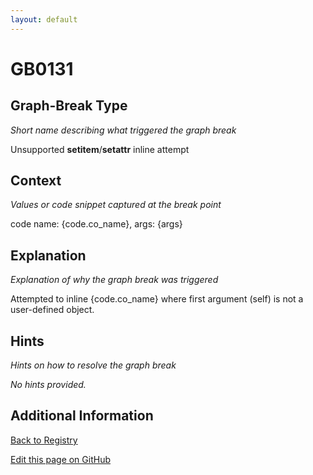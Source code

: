 ```yaml
---
layout: default
---
```

# GB0131

## Graph-Break Type
*Short name describing what triggered the graph break*

Unsupported __setitem__/__setattr__ inline attempt

## Context
*Values or code snippet captured at the break point*

code name: {code.co_name}, args: {args}

## Explanation
*Explanation of why the graph break was triggered*

Attempted to inline {code.co_name} where first argument (self) is not a user-defined object.

## Hints
*Hints on how to resolve the graph break*

*No hints provided.*


## Additional Information

<!-- ADDITIONAL INFORMATION START - Add custom information below this line -->

<!-- ADDITIONAL INFORMATION END -->

[Back to Registry](../index.html)

[Edit this page on GitHub](https://github.com/pytorch-labs/compile-graph-break-site/edit/main/docs/gb/gb0131.md)
